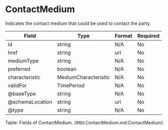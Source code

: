 <!--
    ATTENTION: This file was generated via gradle!
               Do NOT manually edit this file! Any such changes will be overwritten!
-->

# ContactMedium

Indicates the contact medium that could be used to contact the party.

| Field | Type | Format | Required |
|-------|---|--------|---|
| id | string | N/A | No |
| href | string | uri | No |
| mediumType | string | N/A | No |
| preferred | boolean | N/A | No |
| characteristic | MediumCharacteristic | N/A | No |
| validFor | TimePeriod | N/A | No |
| \@baseType | string | N/A | No |
| \@schemaLocation | string | uri | No |
| \@type | string | N/A | No |

Table: Fields of ContactMedium. {#tbl:ContactMedium.md:ContactMedium}
